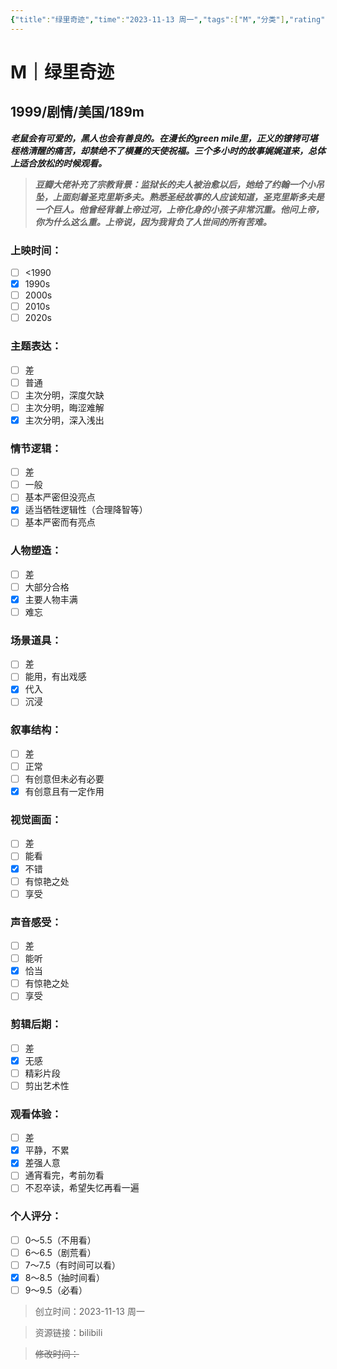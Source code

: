```yaml
---
{"title":"绿里奇迹","time":"2023-11-13 周一","tags":["M","分类"],"rating":"8.0","dg-publish":true,"permalink":"/300 评价/M电影/新近看过/绿里奇迹/","dgPassFrontmatter":true,"created":"2024-01-25T18:45:04.000+08:00","updated":"2024-01-25T18:45:04.000+08:00"}
---
```



# M｜绿里奇迹
## 1999/剧情/美国/189m
***老鼠会有可爱的，黑人也会有善良的。在漫长的green mile里，正义的镣铐可堪桎梏清醒的痛苦，却禁绝不了横蔓的天使祝福。三个多小时的故事娓娓道来，总体上适合放松的时候观看。***
>***豆瓣大佬补充了宗教背景：监狱长的夫人被治愈以后，她给了约翰一个小吊坠，上面刻着圣克里斯多夫。熟悉圣经故事的人应该知道，圣克里斯多夫是一个巨人。他曾经背着上帝过河，上帝化身的小孩子非常沉重。他问上帝，你为什么这么重。上帝说，因为我背负了人世间的所有苦难。***
### 上映时间：
- [ ] <1990
- [x] 1990s
- [ ] 2000s
- [ ] 2010s
- [ ] 2020s
### 主题表达：
- [ ] 差
- [ ] 普通
- [ ] 主次分明，深度欠缺
- [ ] 主次分明，晦涩难解
- [x] 主次分明，深入浅出
### 情节逻辑：
- [ ] 差
- [ ] 一般
- [ ] 基本严密但没亮点
- [x] 适当牺牲逻辑性（合理降智等）
- [ ] 基本严密而有亮点
### 人物塑造：
- [ ] 差
- [ ] 大部分合格
- [x] 主要人物丰满
- [ ] 难忘
### 场景道具：
- [ ] 差
- [ ] 能用，有出戏感
- [x] 代入
- [ ] 沉浸
### 叙事结构：
- [ ] 差
- [ ] 正常
- [ ] 有创意但未必有必要
- [x] 有创意且有一定作用
### 视觉画面：
- [ ] 差
- [ ] 能看
- [x] 不错
- [ ] 有惊艳之处
- [ ] 享受
### 声音感受：
- [ ] 差
- [ ] 能听
- [x] 恰当
- [ ] 有惊艳之处
- [ ] 享受
### 剪辑后期：
- [ ] 差
- [x] 无感
- [ ] 精彩片段
- [ ] 剪出艺术性
### 观看体验：
- [ ] 差
- [x] 平静，不累
- [x] 差强人意
- [ ] 通宵看完，考前勿看
- [ ] 不忍卒读，希望失忆再看一遍
### 个人评分：
- [ ] 0～5.5（不用看）
- [ ] 6～6.5（剧荒看）
- [ ] 7～7.5（有时间可以看）
- [x] 8～8.5（抽时间看）
- [ ] 9～9.5（必看）

>创立时间：2023-11-13 周一

>资源链接：bilibili

>~~修改时间：~~



